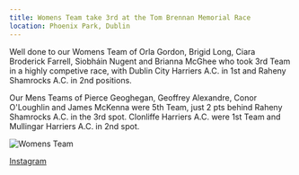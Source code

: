 ```yaml
---
title: Womens Team take 3rd at the Tom Brennan Memorial Race
location: Phoenix Park, Dublin
---
```


Well done to our Womens Team of Orla Gordon, Brigid Long, Ciara Broderick Farrell, Siobháin Nugent and Brianna McGhee who took 3rd Team in a highly competive race, with Dublin City Harriers A.C. in 1st and Raheny Shamrocks A.C. in 2nd positions.

Our Mens Teams of Pierce Geoghegan, Geoffrey Alexandre, Conor O'Loughlin and James McKenna were 5th Team, just 2 pts behind Raheny Shamrocks A.C. in the 3rd spot. Clonliffe Harriers A.C. were 1st Team and Mullingar Harriers A.C. in 2nd spot.

<img src="/assets/images/races/2024/tbm-2024/women-team.jpeg" class="img-fluid" alt="Womens Team">

<a href="https://www.instagram.com/p/C1nI8-1MZIa/?img_index=4" target="_blank" rel="noopener noreferrer">Instagram</a>